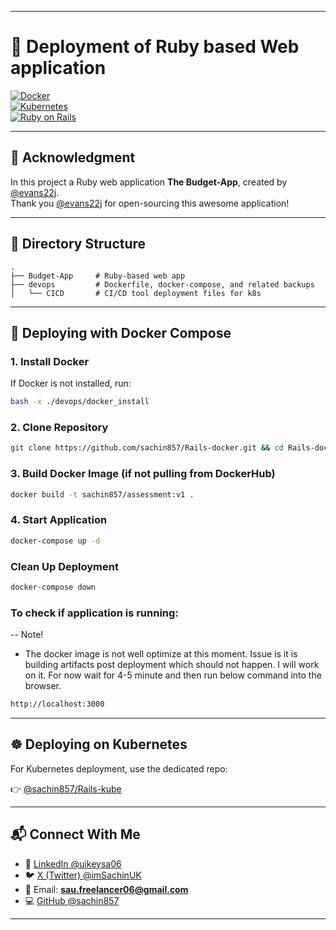 
---

# 🚀 Deployment of Ruby based Web application  

[![Docker](https://img.shields.io/badge/Docker-Deployment-blue?logo=docker)](https://www.docker.com/)  
[![Kubernetes](https://img.shields.io/badge/Kubernetes-Deployment-blue?logo=kubernetes)](https://kubernetes.io/)  
[![Ruby on Rails](https://img.shields.io/badge/Rails-7.0-red?logo=ruby-on-rails)](https://rubyonrails.org/)  

---

## 🙌 Acknowledgment  
In this project a Ruby web application **The Budget-App**, created by [@evans22j](https://github.com/evans22j).  
Thank you [@evans22j](https://github.com/evans22j) for open-sourcing this awesome application!  

---

## 📂 Directory Structure  

```
.
├── Budget-App     # Ruby-based web app
├── devops         # Dockerfile, docker-compose, and related backups
│   └── CICD       # CI/CD tool deployment files for k8s

```


---

## 🐳 Deploying with Docker Compose  

### 1. Install Docker  
If Docker is not installed, run:  
```bash
bash -x ./devops/docker_install
```


### 2. Clone Repository

```bash
git clone https://github.com/sachin857/Rails-docker.git && cd Rails-docker
```


### 3. Build Docker Image (if not pulling from DockerHub)

```bash
docker build -t sachin857/assessment:v1 .
```


### 4. Start Application

```bash
docker-compose up -d
```


### Clean Up Deployment

```bash
docker-compose down
```


### To check if application is running:
-- Note!
- The docker image is not well optimize at this moment. Issue is it is building artifacts post deployment which should not happen. I will work on it.
For now wait for 4-5 minute and then run below command into the browser.


```bash
http://localhost:3000
```


---

## ☸️ Deploying on Kubernetes

For Kubernetes deployment, use the dedicated repo:

👉 [@sachin857/Rails-kube](https://github.com/sachin857/Rails-kube)


---

## 📬 Connect With Me

* 💼 [LinkedIn @uikeysa06](https://www.linkedin.com/in/uikeysa06/)
* 🐦 [X (Twitter) @imSachinUK](https://x.com/imSachinUK)
* 📧 Email: **[sau.freelancer06@gmail.com](mailto:sau.freelancer06@gmail.com)**
* 💻 [GitHub @sachin857](https://github.com/sachin857)

---
